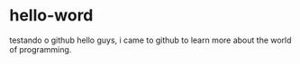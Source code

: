 # hello-word
testando o github
hello guys, i came to github to learn more about the world of programming.
